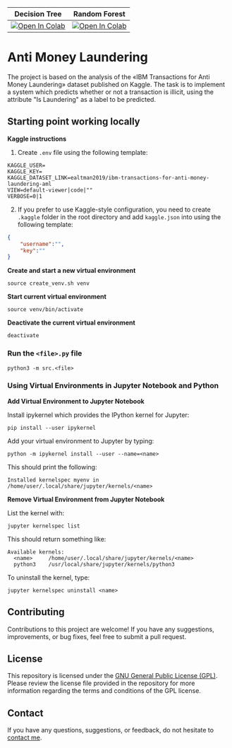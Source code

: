 |Decision Tree | Random Forest|
|-|-|
|[![Open In Colab](https://colab.research.google.com/assets/colab-badge.svg) ](https://colab.research.google.com/github/federicobruzzone/anti-money-laundering/blob/main/decision_tree.ipynb)| [![Open In Colab](https://colab.research.google.com/assets/colab-badge.svg) ](https://colab.research.google.com/github/federicobruzzone/anti-money-laundering/blob/main/random_forest.ipynb)|

# Anti Money Laundering

The project is based on the analysis of the «IBM Transactions for Anti Money Laundering» dataset published on Kaggle. The task is to implement a system which predicts whether or not a transaction is illicit, using the attribute "Is Laundering" as a label to be predicted.

## Starting point working locally

**Kaggle instructions**

1. Create `.env` file using the following template:
```env
KAGGLE_USER=
KAGGLE_KEY=
KAGGLE_DATASET_LINK=ealtman2019/ibm-transactions-for-anti-money-laundering-aml
VIEW=default-viewer|code|""
VERBOSE=0|1
```

2. If you prefer to use Kaggle-style configuration, you need to create `.kaggle` folder in the root directory and add `kaggle.json` into using the following template:
```json
{
    "username":"",
    "key":""
}
```

**Create and start a new virtual environment**

`source create_venv.sh venv`

**Start current virtual environment**

`source venv/bin/activate`

**Deactivate the current virtual environment**

`deactivate`

### Run the `<file>.py` file

`python3 -m src.<file>`

### Using Virtual Environments in Jupyter Notebook and Python

**Add Virtual Environment to Jupyter Notebook**

Install ipykernel which provides the IPython kernel for Jupyter:

```pip install --user ipykernel```

Add your virtual environment to Jupyter by typing:

```python -m ipykernel install --user --name=<name>```

This should print the following:

```Installed kernelspec myenv in /home/user/.local/share/jupyter/kernels/<name>```

**Remove Virtual Environment from Jupyter Notebook**

List the kernel with:

```
jupyter kernelspec list
```

This should return something like:

```
Available kernels:
  <name>     /home/user/.local/share/jupyter/kernels/<name>
  python3    /usr/local/share/jupyter/kernels/python3
```

To uninstall the kernel, type:

```jupyter kernelspec uninstall <name>```

## Contributing

Contributions to this project are welcome! If you have any suggestions, improvements, or bug fixes, feel free to submit a pull request.

## License

This repository is licensed under the [GNU General Public License (GPL)](https://www.gnu.org/licenses/gpl-3.0.html). Please review the license file provided in the repository for more information regarding the terms and conditions of the GPL license.

## Contact

If you have any questions, suggestions, or feedback, do not hesitate to [contact me](https://federicobruzzone.github.io/).

